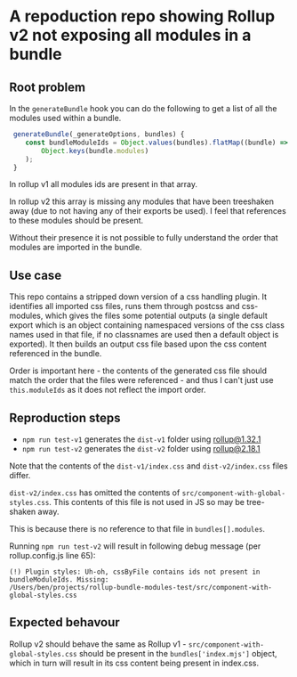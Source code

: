 # A repoduction repo showing Rollup v2 not exposing all modules in a bundle

## Root problem

In the `generateBundle` hook you can do the following to get a list of all the modules used within a bundle.

```js
 generateBundle(_generateOptions, bundles) {
    const bundleModuleIds = Object.values(bundles).flatMap((bundle) =>
        Object.keys(bundle.modules)
    );
 }
```

In rollup v1 all modules ids are present in that array.

In rollup v2 this array is missing any modules that have been treeshaken away (due to not having any of their exports be used). I feel that references to these modules should be present.

Without their presence it is not possible to fully understand the order that modules are imported in the bundle.

## Use case

This repo contains a stripped down version of a css handling plugin. It identifies all imported css files, runs them through postcss and css-modules, which gives the files some potential outputs (a single default export which is an object containing namespaced versions of the css class names used in that file, if no classnames are used then a default object is exported). It then builds an output css file based upon the css content referenced in the bundle.

Order is important here - the contents of the generated css file should match the order that the files were referenced - and thus I can't just use `this.moduleIds` as it does not reflect the import order.

## Reproduction steps

- `npm run test-v1` generates the `dist-v1` folder using rollup@1.32.1
- `npm run test-v2` generates the `dist-v2` folder using rollup@2.18.1

Note that the contents of the `dist-v1/index.css` and `dist-v2/index.css` files differ.

`dist-v2/index.css` has omitted the contents of `src/component-with-global-styles.css`. This contents of this file is not used in JS so may be tree-shaken away.

This is because there is no reference to that file in `bundles[].modules`.

Running `npm run test-v2` will result in following debug message (per rollup.config.js line 65):

```
(!) Plugin styles: Uh-oh, cssByFile contains ids not present in bundleModuleIds. Missing:
/Users/ben/projects/rollup-bundle-modules-test/src/component-with-global-styles.css
```


## Expected behavour

Rollup v2 should behave the same as Rollup v1 - `src/component-with-global-styles.css` should be present in the `bundles['index.mjs']` object, which in turn will result in its css content being present in index.css.
